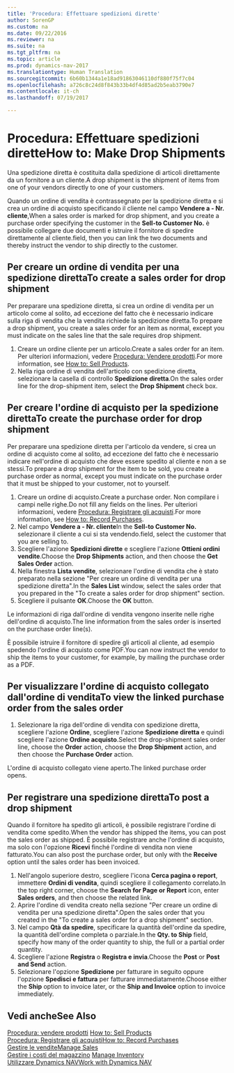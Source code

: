 ```yaml
---
title: 'Procedura: Effettuare spedizioni dirette'
author: SorenGP
ms.custom: na
ms.date: 09/22/2016
ms.reviewer: na
ms.suite: na
ms.tgt_pltfrm: na
ms.topic: article
ms.prod: dynamics-nav-2017
ms.translationtype: Human Translation
ms.sourcegitcommit: 6b60b1344a1e18ad91863046110df880f75f7c04
ms.openlocfilehash: a726c8c24d8f843b33b4df4d85ad2b5eab3790e7
ms.contentlocale: it-ch
ms.lasthandoff: 07/19/2017

---
```


# <a name="how-to-make-drop-shipments"></a><span data-ttu-id="3082d-102">Procedura: Effettuare spedizioni dirette</span><span class="sxs-lookup"><span data-stu-id="3082d-102">How to: Make Drop Shipments</span></span>
<span data-ttu-id="3082d-103">Una spedizione diretta è costituita dalla spedizione di articoli direttamente da un fornitore a un cliente.</span><span class="sxs-lookup"><span data-stu-id="3082d-103">A drop shipment is the shipment of items from one of your vendors directly to one of your customers.</span></span>

<span data-ttu-id="3082d-104">Quando un ordine di vendita è contrassegnato per la spedizione diretta e si crea un ordine di acquisto specificando il cliente nel campo **Vendere a - Nr. cliente**,</span><span class="sxs-lookup"><span data-stu-id="3082d-104">When a sales order is marked for drop shipment, and you create a purchase order specifying the customer in the **Sell-to Customer No.**</span></span> <span data-ttu-id="3082d-105">è possibile collegare due documenti e istruire il fornitore di spedire direttamente al cliente.</span><span class="sxs-lookup"><span data-stu-id="3082d-105">field, then you can link the two documents and thereby instruct the vendor to ship directly to the customer.</span></span>

## <a name="to-create-a-sales-order-for-drop-shipment"></a><span data-ttu-id="3082d-106">Per creare un ordine di vendita per una spedizione diretta</span><span class="sxs-lookup"><span data-stu-id="3082d-106">To create a sales order for drop shipment</span></span>
<span data-ttu-id="3082d-107">Per preparare una spedizione diretta, si crea un ordine di vendita per un articolo come al solito, ad eccezione del fatto che è necessario indicare sulla riga di vendita che la vendita richiede la spedizione diretta.</span><span class="sxs-lookup"><span data-stu-id="3082d-107">To prepare a drop shipment, you create a sales order for an item as normal, except you must indicate on the sales line that the sale requires drop shipment.</span></span>

1. <span data-ttu-id="3082d-108">Creare un ordine cliente per un articolo.</span><span class="sxs-lookup"><span data-stu-id="3082d-108">Create a sales order for an item.</span></span> <span data-ttu-id="3082d-109">Per ulteriori informazioni, vedere [Procedura: Vendere prodotti](sales-how-sell-products.md).</span><span class="sxs-lookup"><span data-stu-id="3082d-109">For more information, see [How to: Sell Products](sales-how-sell-products.md).</span></span>
2. <span data-ttu-id="3082d-110">Nella riga ordine di vendita dell'articolo con spedizione diretta, selezionare la casella di controllo **Spedizione diretta**.</span><span class="sxs-lookup"><span data-stu-id="3082d-110">On the sales order line for the drop-shipment item, select the **Drop Shipment** check box.</span></span>

## <a name="to-create-the-purchase-order-for-drop-shipment"></a><span data-ttu-id="3082d-111">Per creare l'ordine di acquisto per la spedizione diretta</span><span class="sxs-lookup"><span data-stu-id="3082d-111">To create the purchase order for drop shipment</span></span>
<span data-ttu-id="3082d-112">Per preparare una spedizione diretta per l'articolo da vendere, si crea un ordine di acquisto come al solito, ad eccezione del fatto che è necessario indicare nell'ordine di acquisto che deve essere spedito al cliente e non a se stessi.</span><span class="sxs-lookup"><span data-stu-id="3082d-112">To prepare a drop shipment for the item to be sold, you create a purchase order as normal, except you must indicate on the purchase order that it must be shipped to your customer, not to yourself.</span></span>

1. <span data-ttu-id="3082d-113">Creare un ordine di acquisto.</span><span class="sxs-lookup"><span data-stu-id="3082d-113">Create a purchase order.</span></span> <span data-ttu-id="3082d-114">Non compilare i campi nelle righe.</span><span class="sxs-lookup"><span data-stu-id="3082d-114">Do not fill any fields on the lines.</span></span> <span data-ttu-id="3082d-115">Per ulteriori informazioni, vedere [Procedura: Registrare gli acquisti](purchasing-how-record-purchases.md).</span><span class="sxs-lookup"><span data-stu-id="3082d-115">For more information, see [How to: Record Purchases](purchasing-how-record-purchases.md).</span></span>
2. <span data-ttu-id="3082d-116">Nel campo **Vendere a - Nr. cliente**</span><span class="sxs-lookup"><span data-stu-id="3082d-116">In the **Sell-to Customer No.**</span></span> <span data-ttu-id="3082d-117">selezionare il cliente a cui si sta vendendo.</span><span class="sxs-lookup"><span data-stu-id="3082d-117">field, select the customer that you are selling to.</span></span>
3. <span data-ttu-id="3082d-118">Scegliere l'azione **Spedizioni dirette** e scegliere l'azione **Ottieni ordini vendite**.</span><span class="sxs-lookup"><span data-stu-id="3082d-118">Choose the **Drop Shipments** action, and then choose the **Get Sales Order** action.</span></span>
4. <span data-ttu-id="3082d-119">Nella finestra **Lista vendite**, selezionare l'ordine di vendita che è stato preparato nella sezione "Per creare un ordine di vendita per una spedizione diretta".</span><span class="sxs-lookup"><span data-stu-id="3082d-119">In the **Sales List** window, select the sales order that you prepared in the "To create a sales order for drop shipment" section.</span></span>
5. <span data-ttu-id="3082d-120">Scegliere il pulsante **OK**.</span><span class="sxs-lookup"><span data-stu-id="3082d-120">Choose the **OK** button.</span></span>

<span data-ttu-id="3082d-121">Le informazioni di riga dall'ordine di vendita vengono inserite nelle righe dell'ordine di acquisto.</span><span class="sxs-lookup"><span data-stu-id="3082d-121">The line information from the sales order is inserted on the purchase order line(s).</span></span>

<span data-ttu-id="3082d-122">È possibile istruire il fornitore di spedire gli articoli al cliente, ad esempio spedendo l'ordine di acquisto come PDF.</span><span class="sxs-lookup"><span data-stu-id="3082d-122">You can now instruct the vendor to ship the items to your customer, for example, by mailing the purchase order as a PDF.</span></span>     

## <a name="to-view-the-linked-purchase-order-from-the-sales-order"></a><span data-ttu-id="3082d-123">Per visualizzare l'ordine di acquisto collegato dall'ordine di vendita</span><span class="sxs-lookup"><span data-stu-id="3082d-123">To view the linked purchase order from the sales order</span></span>
1. <span data-ttu-id="3082d-124">Selezionare la riga dell'ordine di vendita con spedizione diretta, scegliere l'azione **Ordine**, scegliere l'azione **Spedizione diretta** e quindi scegliere l'azione **Ordine acquisto**.</span><span class="sxs-lookup"><span data-stu-id="3082d-124">Select the drop-shipment sales order line, choose the **Order** action, choose the **Drop Shipment** action, and then choose the **Purchase Order** action.</span></span>

<span data-ttu-id="3082d-125">L'ordine di acquisto collegato viene aperto.</span><span class="sxs-lookup"><span data-stu-id="3082d-125">The linked purchase order opens.</span></span>

## <a name="to-post-a-drop-shipment"></a><span data-ttu-id="3082d-126">Per registrare una spedizione diretta</span><span class="sxs-lookup"><span data-stu-id="3082d-126">To post a drop shipment</span></span>
<span data-ttu-id="3082d-127">Quando il fornitore ha spedito gli articoli, è possibile registrare l'ordine di vendita come spedito.</span><span class="sxs-lookup"><span data-stu-id="3082d-127">When the vendor has shipped the items, you can post the sales order as shipped.</span></span> <span data-ttu-id="3082d-128">È possibile registrare anche l'ordine di acquisto, ma solo con l'opzione **Ricevi** finché l'ordine di vendita non viene fatturato.</span><span class="sxs-lookup"><span data-stu-id="3082d-128">You can also post the purchase order, but only with the **Receive** option until the sales order has been invoiced.</span></span>
1. <span data-ttu-id="3082d-129">Nell'angolo superiore destro, scegliere l'icona **Cerca pagina o report**, immettere **Ordini di vendita**, quindi scegliere il collegamento correlato.</span><span class="sxs-lookup"><span data-stu-id="3082d-129">In the top right corner, choose the **Search for Page or Report** icon, enter **Sales orders**, and then choose the related link.</span></span>
2. <span data-ttu-id="3082d-130">Aprire l'ordine di vendita creato nella sezione "Per creare un ordine di vendita per una spedizione diretta".</span><span class="sxs-lookup"><span data-stu-id="3082d-130">Open the sales order that you created in the "To create a sales order for a drop shipment" section.</span></span>
3. <span data-ttu-id="3082d-131">Nel campo **Qtà da spedire**, specificare la quantità dell'ordine da spedire, la quantità dell'ordine completa o parziale.</span><span class="sxs-lookup"><span data-stu-id="3082d-131">In the **Qty. to Ship** field, specify how many of the order quantity to ship, the full or a partial order quantity.</span></span>
3. <span data-ttu-id="3082d-132">Scegliere l'azione **Registra** o **Registra e invia**.</span><span class="sxs-lookup"><span data-stu-id="3082d-132">Choose the **Post** or **Post and Send** action.</span></span>
4. <span data-ttu-id="3082d-133">Selezionare l'opzione **Spedizione** per fatturare in seguito oppure l'opzione **Spedisci e fattura** per fatturare immediatamente.</span><span class="sxs-lookup"><span data-stu-id="3082d-133">Choose either the **Ship** option to invoice later, or the **Ship and Invoice** option to invoice immediately.</span></span>

## <a name="see-also"></a><span data-ttu-id="3082d-134">Vedi anche</span><span class="sxs-lookup"><span data-stu-id="3082d-134">See Also</span></span>
<span data-ttu-id="3082d-135">[Procedura: vendere prodotti](sales-how-sell-products.md)  </span><span class="sxs-lookup"><span data-stu-id="3082d-135">[How to: Sell Products](sales-how-sell-products.md)  </span></span>  
[<span data-ttu-id="3082d-136">Procedura: Registrare gli acquisti</span><span class="sxs-lookup"><span data-stu-id="3082d-136">How to: Record Purchases</span></span>](purchasing-how-record-purchases.md)  
[<span data-ttu-id="3082d-137">Gestire le vendite</span><span class="sxs-lookup"><span data-stu-id="3082d-137">Manage Sales</span></span>](sales-manage-sales.md)  
<span data-ttu-id="3082d-138">[Gestire i costi del magazzino](inventory-manage-inventory.md)    </span><span class="sxs-lookup"><span data-stu-id="3082d-138">[Manage Inventory](inventory-manage-inventory.md)    </span></span>  
[<span data-ttu-id="3082d-139">Utilizzare Dynamics NAV</span><span class="sxs-lookup"><span data-stu-id="3082d-139">Work with Dynamics NAV</span></span>](ui-work-product.md)

